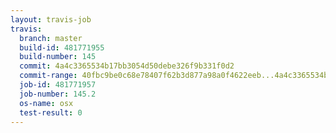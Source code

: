 ```yaml
---
layout: travis-job
travis:
  branch: master
  build-id: 481771955
  build-number: 145
  commit: 4a4c3365534b17bb3054d50debe326f9b331f0d2
  commit-range: 40fbc9be0c68e78407f62b3d877a98a0f4622eeb...4a4c3365534b17bb3054d50debe326f9b331f0d2
  job-id: 481771957
  job-number: 145.2
  os-name: osx
  test-result: 0
---
```

